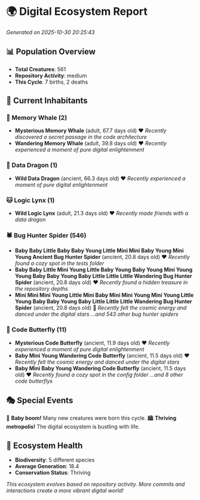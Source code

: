 # 🌍 Digital Ecosystem Report
*Generated on 2025-10-30 20:25:43*

## 📊 Population Overview
- **Total Creatures**: 561
- **Repository Activity**: medium
- **This Cycle**: 7 births, 2 deaths

## 👥 Current Inhabitants

### 🐋 Memory Whale (2)
- **Mysterious Memory Whale** (adult, 67.7 days old) ❤️
  *Recently discovered a secret passage in the code architecture*
- **Wandering Memory Whale** (adult, 39.8 days old) ❤️
  *Recently experienced a moment of pure digital enlightenment*

### 🐉 Data Dragon (1)
- **Wild Data Dragon** (ancient, 66.3 days old) ❤️
  *Recently experienced a moment of pure digital enlightenment*

### 🐱 Logic Lynx (1)
- **Wild Logic Lynx** (adult, 21.3 days old) ❤️
  *Recently made friends with a data dragon*

### 🕷️ Bug Hunter Spider (546)
- **Baby Baby Little Baby Baby Young Little Mini Mini Baby Young Mini Young Ancient Bug Hunter Spider** (ancient, 20.8 days old) ❤️
  *Recently found a cozy spot in the tests folder*
- **Baby Baby Little Mini Young Little Baby Young Baby Young Mini Young Young Baby Baby Young Baby Little Little Little Wandering Bug Hunter Spider** (ancient, 20.8 days old) ❤️
  *Recently found a hidden treasure in the repository depths*
- **Mini Mini Mini Young Little Mini Baby Mini Mini Young Mini Young Little Young Baby Baby Young Baby Little Little Little Wandering Bug Hunter Spider** (ancient, 20.8 days old) 💛
  *Recently felt the cosmic energy and danced under the digital stars*
  *...and 543 other bug hunter spiders*

### 🦋 Code Butterfly (11)
- **Mysterious Code Butterfly** (ancient, 11.9 days old) ❤️
  *Recently experienced a moment of pure digital enlightenment*
- **Baby Mini Young Wandering Code Butterfly** (ancient, 11.5 days old) ❤️
  *Recently felt the cosmic energy and danced under the digital stars*
- **Baby Mini Baby Young Wandering Code Butterfly** (ancient, 11.5 days old) ❤️
  *Recently found a cozy spot in the config folder*
  *...and 8 other code butterflys*

## 🎭 Special Events

🎉 **Baby boom!** Many new creatures were born this cycle.
🏙️ **Thriving metropolis!** The digital ecosystem is bustling with life.

## 🔬 Ecosystem Health
- **Biodiversity**: 5 different species
- **Average Generation**: 18.4
- **Conservation Status**: Thriving

*This ecosystem evolves based on repository activity. More commits and interactions create a more vibrant digital world!*